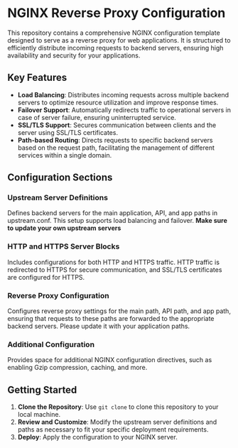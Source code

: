 # NGINX Reverse Proxy Configuration

This repository contains a comprehensive NGINX configuration template designed to serve as a reverse proxy for web applications. It is structured to efficiently distribute incoming requests to backend servers, ensuring high availability and security for your applications.

## Key Features

- **Load Balancing**: Distributes incoming requests across multiple backend servers to optimize resource utilization and improve response times.
- **Failover Support**: Automatically redirects traffic to operational servers in case of server failure, ensuring uninterrupted service.
- **SSL/TLS Support**: Secures communication between clients and the server using SSL/TLS certificates.
- **Path-based Routing**: Directs requests to specific backend servers based on the request path, facilitating the management of different services within a single domain.

## Configuration Sections

### Upstream Server Definitions

Defines backend servers for the main application, API, and app paths in upstream.conf. This setup supports load balancing and failover. **Make sure to update your own upstream servers**

### HTTP and HTTPS Server Blocks

Includes configurations for both HTTP and HTTPS traffic. HTTP traffic is redirected to HTTPS for secure communication, and SSL/TLS certificates are configured for HTTPS.

### Reverse Proxy Configuration

Configures reverse proxy settings for the main path, API path, and app path, ensuring that requests to these paths are forwarded to the appropriate backend servers. Please update it with your application paths.

### Additional Configuration

Provides space for additional NGINX configuration directives, such as enabling Gzip compression, caching, and more.

## Getting Started

1. **Clone the Repository**: Use `git clone` to clone this repository to your local machine.
2. **Review and Customize**: Modify the upstream server definitions and paths as necessary to fit your specific deployment requirements.
3. **Deploy**: Apply the configuration to your NGINX server.
